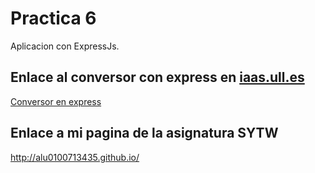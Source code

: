 **Practica 6**
==============


Aplicacion con ExpressJs.

## Enlace al conversor con express en [iaas.ull.es](iaas.ull.es) ##

[Conversor en express](http://10.6.128.88:8080)

## Enlace a mi pagina de la asignatura SYTW ##

http://alu0100713435.github.io/